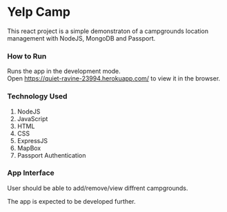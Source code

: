 # Yelp Camp

This react project is a simple demonstraton of a campgrounds location management with NodeJS, MongoDB and Passport.


### How to Run

Runs the app in the development mode.\
Open https://quiet-ravine-23994.herokuapp.com/ to view it in the browser.

### Technology Used
1. NodeJS
2. JavaScript
3. HTML
4. CSS
5. ExpressJS
6. MapBox
7. Passport Authentication


### App Interface
User should be able to add/remove/view diffrent campgrounds. 



The app is expected to be developed further.
